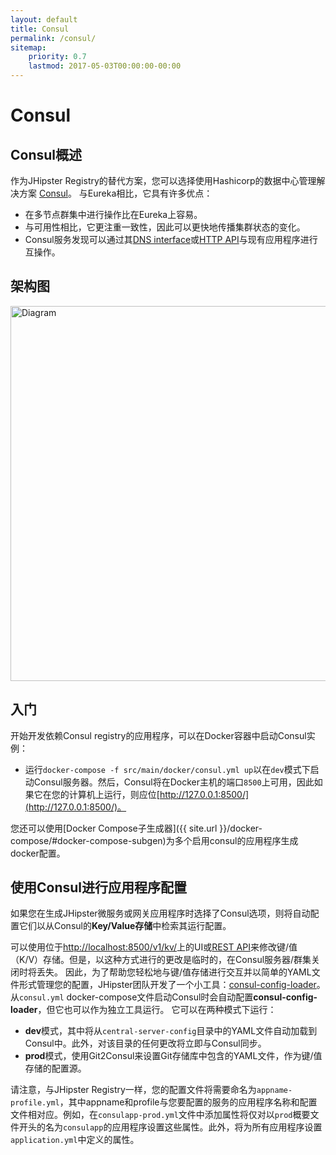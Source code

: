 ```yaml
---
layout: default
title: Consul
permalink: /consul/
sitemap:
    priority: 0.7
    lastmod: 2017-05-03T00:00:00-00:00
---
```


# <i class="fa fa-bullseye"></i> Consul

## Consul概述

作为JHipster Registry的替代方案，您可以选择使用Hashicorp的数据中心管理解决方案 [Consul](https://www.consul.io/)。
与Eureka相比，它具有许多优点：

- 在多节点群集中进行操作比在Eureka上容易。
- 与可用性相比，它更注重一致性，因此可以更快地传播集群状态的变化。
- Consul服务发现可以通过其[DNS interface](https://www.consul.io/docs/agent/dns.html)或[HTTP API](https://www.consul.io/docs/agent/http.html)与现有应用程序进行互操作。

## 架构图

<img src="{{ site.url }}/images/microservices_architecture_detail.003.png" alt="Diagram" style="width: 800; height: 600" class="img-responsive"/>

## 入门

开始开发依赖Consul registry的应用程序，可以在Docker容器中启动Consul实例：

- 运行`docker-compose -f src/main/docker/consul.yml up`以在`dev`模式下启动Consul服务器。然后，Consul将在Docker主机的端口`8500`上可用，因此如果它在您的计算机上运行，​​则应位[http://127.0.0.1:8500/](http://127.0.0.1:8500/)。

您还可以使用[Docker Compose子生成器]({{ site.url }}/docker-compose/#docker-compose-subgen)为多个启用consul的应用程序生成docker配置。

## 使用Consul进行应用程序配置

如果您在生成JHipster微服务或网关应用程序时选择了Consul选项，则将自动配置它们以从Consul的**Key/Value存储**中检索其运行配置。

可以使用位于[http://localhost:8500/v1/kv/](http://localhost:8500/v1/kv/)上的UI或[REST API](https://www.consul.io/intro/getting-started/kv.html)来修改键/值（K/V）存储。但是，以这种方式进行的更改是临时的，在Consul服务器/群集关闭时将丢失。
因此，为了帮助您轻松地与键/值存储进行交互并以简单的YAML文件形式管理您的配置，JHipster团队开发了一个小工具：[consul-config-loader](https://github.com/jhipster/consul-config-loader)。
从`consul.yml` docker-compose文件启动Consul时会自动配置**consul-config-loader**，但它也可以作为独立工具运行。
它可以在两种模式下运行：

- **dev**模式，其中将从`central-server-config`目录中的YAML文件自动加载到Consul中。此外，对该目录的任何更改将立即与Consul同步。
- **prod**模式，使用Git2Consul来设置Git存储库中包含的YAML文件，作为键/值存储的配置源。

请注意，与JHipster Registry一样，您的配置文件将需要命名为`appname-profile.yml`，其中appname和profile与您要配置的服务的应用程序名称和配置文件相对应。例如，在`consulapp-prod.yml`文件中添加属性将仅对以`prod`概要文件开头的名为`consulapp`的应用程序设置这些属性。此外，将为所有应用程序设置`application.yml`中定义的属性。
